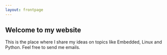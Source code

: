 ```yaml
---
layout: frontpage
---
```


## Welcome to my website

This is the place where I share my ideas on topics like Embedded, Linux and Python. 
Feel free to send me emails. 
